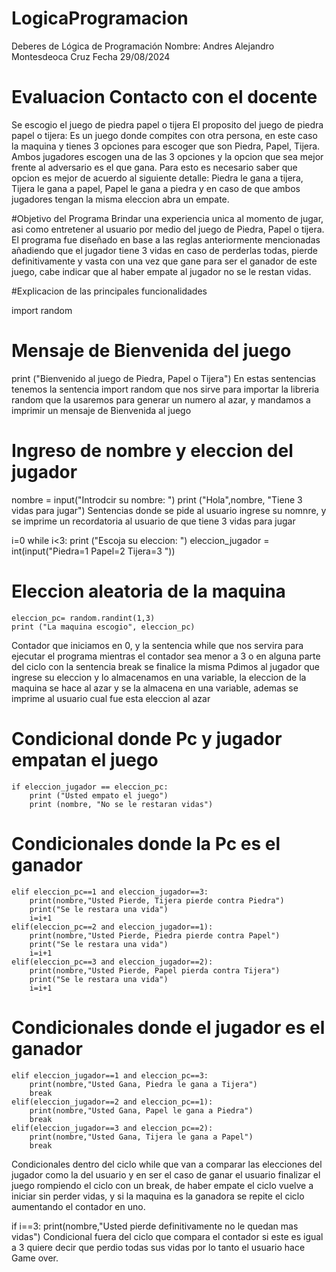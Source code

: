 # LogicaProgramacion
Deberes de Lógica de Programación
Nombre: Andres Alejandro Montesdeoca Cruz
Fecha 29/08/2024

# Evaluacion Contacto con el docente
Se escogio el juego de piedra papel o tijera
El proposito del juego de piedra papel o tijera: Es un juego donde compites con otra persona, en este caso la maquina y tienes 3 opciones para escoger que son Piedra, Papel, Tijera. Ambos jugadores escogen una de las 3 opciones y la opcion que sea mejor frente al adversario es el que gana.
Para esto es necesario saber que opcion es mejor de acuerdo al siguiente detalle: Piedra le gana a tijera, Tijera le gana a papel, Papel le gana a piedra y en caso de que ambos jugadores tengan la misma eleccion abra un empate.

#Objetivo del Programa
Brindar una experiencia unica al momento de jugar, asi como entretener al usuario por medio del juego de Piedra, Papel o tijera.
El programa fue diseñado en base a las reglas anteriormente mencionadas añadiendo que el jugador tiene 3 vidas en caso de perderlas todas, pierde definitivamente y vasta con una vez que gane para ser el ganador de este juego, cabe indicar que al haber empate al jugador no se le restan vidas.

#Explicacion de las principales funcionalidades

import random
# Mensaje de Bienvenida del juego
print ("Bienvenido al juego de Piedra, Papel o Tijera")
En estas sentencias tenemos la sentencia import random que nos sirve para importar la libreria random que la usaremos para generar un numero al azar, y mandamos a imprimir un mensaje de Bienvenida al juego

# Ingreso de nombre y eleccion del jugador
nombre = input("Introdcir su nombre: ")
print ("Hola",nombre, "Tiene 3 vidas para jugar")
Sentencias donde se pide al usuario ingrese su nomnre, y se imprime un recordatoria al usuario de que tiene 3 vidas para jugar

i=0
while i<3:
    print ("Escoja su eleccion: ")
    eleccion_jugador = int(input("Piedra=1 Papel=2 Tijera=3 "))
# Eleccion aleatoria de la maquina
    eleccion_pc= random.randint(1,3)
    print ("La maquina escogio", eleccion_pc)
Contador que iniciamos en 0, y la sentencia while que nos servira para ejecutar el programa mientras el contador sea menor a 3 o en alguna parte del ciclo con la sentencia break se finalice la misma
Pdimos al jugador que ingrese su eleccion y lo almacenamos en una variable, la eleccion de la maquina se hace al azar y se la almacena en una variable, ademas se imprime al usuario cual fue esta eleccion al azar

# Condicional donde Pc y jugador empatan el juego
    if eleccion_jugador == eleccion_pc:
        print ("Usted empato el juego")
        print (nombre, "No se le restaran vidas")
# Condicionales donde la Pc es el ganador
    elif eleccion_pc==1 and eleccion_jugador==3:
        print(nombre,"Usted Pierde, Tijera pierde contra Piedra")
        print("Se le restara una vida")
        i=i+1
    elif(eleccion_pc==2 and eleccion_jugador==1):
        print(nombre,"Usted Pierde, Piedra pierde contra Papel")
        print("Se le restara una vida")
        i=i+1
    elif(eleccion_pc==3 and eleccion_jugador==2):
        print(nombre,"Usted Pierde, Papel pierda contra Tijera")
        print("Se le restara una vida")
        i=i+1
# Condicionales donde el jugador es el ganador
    elif eleccion_jugador==1 and eleccion_pc==3:
        print(nombre,"Usted Gana, Piedra le gana a Tijera")
        break
    elif(eleccion_jugador==2 and eleccion_pc==1):
        print(nombre,"Usted Gana, Papel le gana a Piedra")
        break
    elif(eleccion_jugador==3 and eleccion_pc==2):
        print(nombre,"Usted Gana, Tijera le gana a Papel")
        break

Condicionales dentro del ciclo while que van a comparar las elecciones del jugador como la del usuario y en ser el caso de ganar el usuario finalizar el juego rompiendo el ciclo con un break, de haber empate el ciclo vuelve a iniciar sin perder vidas, y si la maquina es la ganadora se repite el ciclo aumentando el contador en uno.

if i==3:
    print(nombre,"Usted pierde definitivamente no le quedan mas vidas")
Condicional fuera del ciclo que compara el contador si este es igual a 3 quiere decir que perdio todas sus vidas por lo tanto el usuario hace Game over.




    

